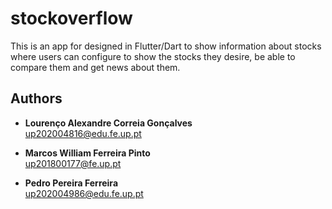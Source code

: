 # stockoverflow

This is an app for designed in Flutter/Dart to show information about stocks where users can configure to show the stocks they desire, be able to compare them and get news about them. 

## Authors

- **Lourenço Alexandre Correia Gonçalves**  
  [up202004816@edu.fe.up.pt](mailto:up202004816@edu.fe.up.pt)

- **Marcos William Ferreira Pinto**  
  [up201800177@fe.up.pt](mailto:up201800177@fe.up.pt)

- **Pedro Pereira Ferreira**  
  [up202004986@edu.fe.up.pt](mailto:up202004986@edu.fe.up.pt)
